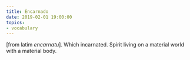 ```yaml
---
title: Encarnado
date: 2019-02-01 19:00:00
topics:
- vocabulary
---
```


[from latim _encarnatu_]. 
Which incarnated.
Spirit living on a material world with a material body.
